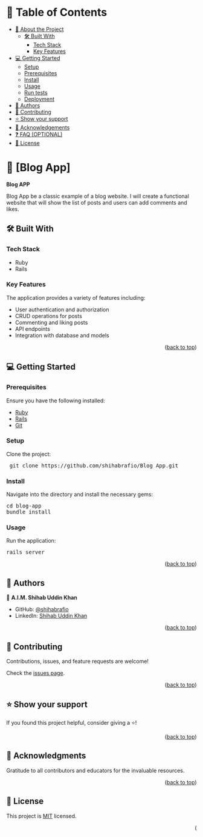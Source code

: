 <a name="readme-top"></a>

# 📗 Table of Contents

- [📖 About the Project](#about-project)
  - [🛠 Built With](#built-with)
    - [Tech Stack](#tech-stack)
    - [Key Features](#key-features)
- [💻 Getting Started](#getting-started)
  - [Setup](#setup)
  - [Prerequisites](#prerequisites)
  - [Install](#install)
  - [Usage](#usage)
  - [Run tests](#run-tests)
  - [Deployment](#triangular_flag_on_post-deployment)
- [👥 Authors](#authors)
- [🤝 Contributing](#contributing)
- [⭐️ Show your support](#support)
- [🙏 Acknowledgements](#acknowledgements)
- [❓ FAQ (OPTIONAL)](#faq)
- [📝 License](#license)

# 📖 [Blog App] <a name="about-project"></a>

**Blog APP**

Blog App be a classic example of a blog website. I will create a functional website that will show the list of posts and users can add comments and likes. 

## 🛠 Built With <a name="built-with"></a>

### Tech Stack <a name="tech-stack"></a>

- Ruby
- Rails

### Key Features <a name="key-features"></a>

The application provides a variety of features including:

- User authentication and authorization
- CRUD operations for posts
- Commenting and liking posts
- API endpoints
- Integration with database and models

<p align="right">(<a href="#readme-top">back to top</a>)</p>



## 💻 Getting Started <a name="getting-started"></a>

### Prerequisites

Ensure you have the following installed:

- [Ruby](https://www.ruby-lang.org/en/)
- [Rails](https://rubyonrails.org/)
- [Git](https://git-scm.com/downloads)

### Setup

Clone the project:

<pre> git clone https://github.com/shihabrafio/Blog_App.git</pre>

### Install

Navigate into the directory and install the necessary gems:

<pre>
cd blog-app
bundle install
</pre>

### Usage

Run the application:

<pre>
rails server
</pre>

<p align="right">(<a href="#readme-top">back to top</a>)</p>

## 👥 Authors <a name="authors"></a>

👤 **A.I.M. Shihab Uddin Khan**

- GitHub: [@shihabrafio](https://github.com/shihabrafio)
- LinkedIn: [Shihab Uddin Khan](https://www.linkedin.com/in/shihab-uddin-khan-45620a16a/)


<p align="right">(<a href="#readme-top">back to top</a>)</p>

<!-- CONTRIBUTING -->

## 🤝 Contributing <a name="contributing"></a>

Contributions, issues, and feature requests are welcome!

Check the [issues page](../../issues/).

<p align="right">(<a href="#readme-top">back to top</a>)</p>

<!-- SUPPORT -->

## ⭐️ Show your support <a name="support"></a>

If you found this project helpful, consider giving a ⭐️!

<p align="right">(<a href="#readme-top">back to top</a>)</p>

<!-- ACKNOWLEDGEMENTS -->

## 🙏 Acknowledgments <a name="acknowledgements"></a>

Gratitude to all contributors and educators for the invaluable resources.

<p align="right">(<a href="#readme-top">back to top</a>)</p>

<!-- LICENSE -->

## 📝 License <a name="license"></a>

This project is [MIT](./LICENSE) licensed.

<p align="right">(<a href="#read